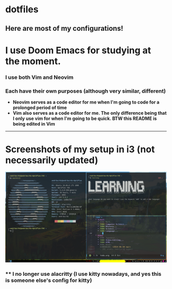 # dotfiles

## Here are most of my configurations!

# I use Doom Emacs for studying at the moment.


### I use both Vim and Neovim

### Each have their own purposes (although very similar, different)
- **Neovim serves as a code editor for me when I'm going to code for a prolonged period of time**
- **Vim also serves as a code editor for me. The only difference being that I only use vim for when I'm going to be quick. BTW this README is being edited in Vim**
---
# Screenshots of my setup in i3 (not necessarily updated)
![screenshot1](screenshot1.png)
### ** I no longer use alacritty (I use kitty nowadays, and yes this is someone else's config for kitty)
